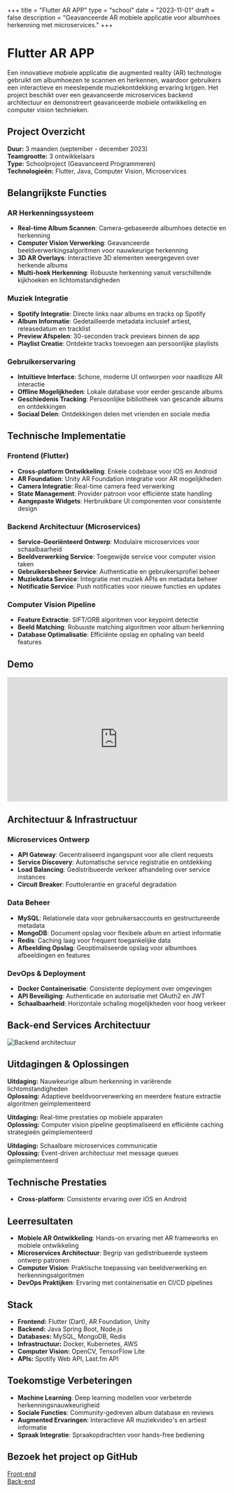 +++
title = "Flutter AR APP"
type = "school"
date = "2023-11-01"
draft = false
description = "Geavanceerde AR mobiele applicatie voor albumhoes herkenning met microservices."
+++

# Flutter AR APP

Een innovatieve mobiele applicatie die augmented reality (AR) technologie gebruikt om albumhoezen te scannen en herkennen, waardoor gebruikers een interactieve en meeslepende muziekontdekking ervaring krijgen. Het project beschikt over een geavanceerde microservices backend architectuur en demonstreert geavanceerde mobiele ontwikkeling en computer vision technieken.

## Project Overzicht

**Duur:** 3 maanden (september - december 2023)  
**Teamgrootte:** 3 ontwikkelaars  
**Type:** Schoolproject (Geavanceerd Programmeren)  
**Technologieën:** Flutter, Java, Computer Vision, Microservices

## Belangrijkste Functies

### AR Herkenningssysteem
- **Real-time Album Scannen**: Camera-gebaseerde albumhoes detectie en herkenning
- **Computer Vision Verwerking**: Geavanceerde beeldverwerkingsalgoritmen voor nauwkeurige herkenning
- **3D AR Overlays**: Interactieve 3D elementen weergegeven over herkende albums
- **Multi-hoek Herkenning**: Robuuste herkenning vanuit verschillende kijkhoeken en lichtomstandigheden

### Muziek Integratie
- **Spotify Integratie**: Directe links naar albums en tracks op Spotify
- **Album Informatie**: Gedetailleerde metadata inclusief artiest, releasedatum en tracklist
- **Preview Afspelen**: 30-seconden track previews binnen de app
- **Playlist Creatie**: Ontdekte tracks toevoegen aan persoonlijke playlists

### Gebruikerservaring
- **Intuïtieve Interface**: Schone, moderne UI ontworpen voor naadloze AR interactie
- **Offline Mogelijkheden**: Lokale database voor eerder gescande albums
- **Geschiedenis Tracking**: Persoonlijke bibliotheek van gescande albums en ontdekkingen
- **Sociaal Delen**: Ontdekkingen delen met vrienden en sociale media

## Technische Implementatie

### Frontend (Flutter)
- **Cross-platform Ontwikkeling**: Enkele codebase voor iOS en Android
- **AR Foundation**: Unity AR Foundation integratie voor AR mogelijkheden
- **Camera Integratie**: Real-time camera feed verwerking
- **State Management**: Provider patroon voor efficiënte state handling
- **Aangepaste Widgets**: Herbruikbare UI componenten voor consistente design

### Backend Architectuur (Microservices)
- **Service-Georiënteerd Ontwerp**: Modulaire microservices voor schaalbaarheid
- **Beeldverwerking Service**: Toegewijde service voor computer vision taken
- **Gebruikersbeheer Service**: Authenticatie en gebruikersprofiel beheer
- **Muziekdata Service**: Integratie met muziek APIs en metadata beheer
- **Notificatie Service**: Push notificaties voor nieuwe functies en updates

### Computer Vision Pipeline
- **Feature Extractie**: SIFT/ORB algoritmen voor keypoint detectie
- **Beeld Matching**: Robuuste matching algoritmen voor album herkenning
- **Database Optimalisatie**: Efficiënte opslag en ophaling van beeld features


## Demo

<div style="position: relative; padding-bottom: 56.25%; height: 0; overflow: hidden; max-width: 100%; background: #000;">
    <iframe 
        src="https://www.youtube.com/embed/_TtoYqGPrBk" 
        title="Flutter AR App Demo" 
        frameborder="0" 
        allow="accelerometer; autoplay; clipboard-write; encrypted-media; gyroscope; picture-in-picture; web-share" 
        referrerpolicy="strict-origin-when-cross-origin" 
        allowfullscreen 
        style="position: absolute; top: 0; left: 0; width: 100%; height: 100%;">
    </iframe>
</div>

## Architectuur & Infrastructuur

### Microservices Ontwerp
- **API Gateway**: Gecentraliseerd ingangspunt voor alle client requests
- **Service Discovery**: Automatische service registratie en ontdekking
- **Load Balancing**: Gedistribueerde verkeer afhandeling over service instances
- **Circuit Breaker**: Fouttolerantie en graceful degradation

### Data Beheer
- **MySQL**: Relationele data voor gebruikersaccounts en gestructureerde metadata
- **MongoDB**: Document opslag voor flexibele album en artiest informatie
- **Redis**: Caching laag voor frequent toegankelijke data
- **Afbeelding Opslag**: Geoptimaliseerde opslag voor albumhoes afbeeldingen en features

### DevOps & Deployment
- **Docker Containerisatie**: Consistente deployment over omgevingen
- **API Beveiliging**: Authenticatie en autorisatie met OAuth2 en JWT
- **Schaalbaarheid**: Horizontale schaling mogelijkheden voor hoog verkeer

## Back-end Services Architectuur
![Backend architectuur](../../photos/backend_arapp.jpg)

## Uitdagingen & Oplossingen

**Uitdaging:** Nauwkeurige album herkenning in variërende lichtomstandigheden  
**Oplossing:** Adaptieve beeldvoorverwerking en meerdere feature extractie algoritmen geïmplementeerd

**Uitdaging:** Real-time prestaties op mobiele apparaten  
**Oplossing:** Computer vision pipeline geoptimaliseerd en efficiënte caching strategieën geïmplementeerd

**Uitdaging:** Schaalbare microservices communicatie  
**Oplossing:** Event-driven architectuur met message queues geïmplementeerd

## Technische Prestaties

- **Cross-platform**: Consistente ervaring over iOS en Android

## Leerresultaten

- **Mobiele AR Ontwikkeling**: Hands-on ervaring met AR frameworks en mobiele ontwikkeling
- **Microservices Architectuur**: Begrip van gedistribueerde systeem ontwerp patronen
- **Computer Vision**: Praktische toepassing van beeldverwerking en herkenningsalgoritmen
- **DevOps Praktijken**: Ervaring met containerisatie en CI/CD pipelines

## Stack
- **Frontend:** Flutter (Dart), AR Foundation, Unity
- **Backend:** Java Spring Boot, Node.js
- **Databases:** MySQL, MongoDB, Redis
- **Infrastructuur:** Docker, Kubernetes, AWS
- **Computer Vision:** OpenCV, TensorFlow Lite
- **APIs:** Spotify Web API, Last.fm API

## Toekomstige Verbeteringen

- **Machine Learning**: Deep learning modellen voor verbeterde herkenningsnauwkeurigheid
- **Sociale Functies**: Community-gedreven album database en reviews
- **Augmented Ervaringen**: Interactieve AR muziekvideo's en artiest informatie
- **Spraak Integratie**: Spraakopdrachten voor hands-free bediening

## Bezoek het project op GitHub
[Front-end](https://github.com/r0831281/APFront)  
[Back-end](https://github.com/maartenwilloque/APBack)
